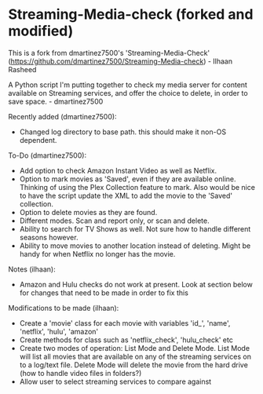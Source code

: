 Streaming-Media-check (forked and modified)
===========================================

This is a fork from dmartinez7500's 'Streaming-Media-Check' (https://github.com/dmartinez7500/Streaming-Media-check) - Ilhaan Rasheed

A Python script I'm putting together to check my media server for content available on Streaming services, and offer the choice to delete, in order to save space. - dmartinez7500

Recently added (dmartinez7500):
- Changed log directory to base path. this should make it non-OS dependent.

To-Do (dmartinez7500):
- Add option to check Amazon Instant Video as well as Netflix.
- Option to mark movies as 'Saved', even if they are available online. Thinking of using the Plex Collection feature to mark. Also would be nice to have the script update the XML to add the movie to the 'Saved' collection.
- Option to delete movies as they are found.
- Different modes. Scan and report only, or scan and delete.
- Ability to search for TV Shows as well. Not sure how to handle different seasons however.
- Ability to move movies to another location instead of deleting. Might be handy for when Netflix no longer has the movie.

Notes (ilhaan):
- Amazon and Hulu checks do not work at present. Look at section below for changes that need to be made in order to fix this

Modifications to be made (ilhaan):
- Create a 'movie' class for each movie with variables 'id_', 'name', 'netflix', 'hulu', 'amazon'
- Create methods for class such as 'netflix_check', 'hulu_check' etc
- Create two modes of operation: List Mode and Delete Mode. List Mode will list all movies that are available on any of the streaming services on to a log/text file. Delete Mode will delete the movie from the hard drive (how to handle video files in folders?)
- Allow user to select streaming services to compare against
